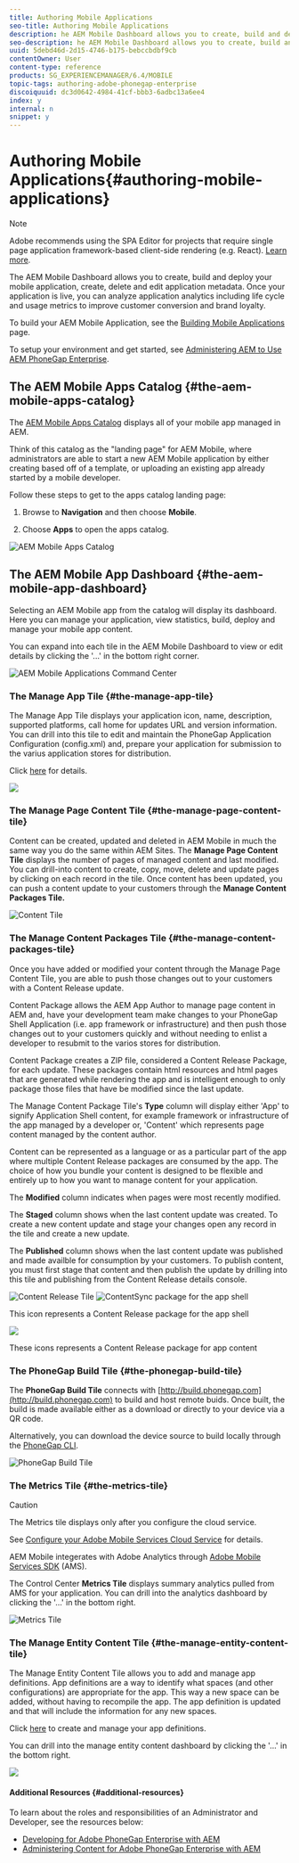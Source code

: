 ```yaml
---
title: Authoring Mobile Applications
seo-title: Authoring Mobile Applications
description: he AEM Mobile Dashboard allows you to create, build and deploy your mobile application, create, delete and edit application metadata. Follow this page to learn more.
seo-description: he AEM Mobile Dashboard allows you to create, build and deploy your mobile application, create, delete and edit application metadata. Follow this page to learn more.
uuid: 5debd46d-2d15-4746-b175-bebccbdbf9cb
contentOwner: User
content-type: reference
products: SG_EXPERIENCEMANAGER/6.4/MOBILE
topic-tags: authoring-adobe-phonegap-enterprise
discoiquuid: dc3d0642-4984-41cf-bbb3-6adbc13a6ee4
index: y
internal: n
snippet: y
---
```


# Authoring Mobile Applications{#authoring-mobile-applications}

>[!NOTE]
>
>Adobe recommends using the SPA Editor for projects that require single page application framework-based client-side rendering (e.g. React). [Learn more](../../sites/developing/using/spa-overview.md).

The AEM Mobile Dashboard allows you to create, build and deploy your mobile application, create, delete and edit application metadata. Once your application is live, you can analyze application analytics including life cycle and usage metrics to improve customer conversion and brand loyalty. [](../../mobile/using/administer-phonegap.md)

To build your AEM Mobile Application, see the [Building Mobile Applications](../../mobile/using/building-app-mobile-phonegap.md) page.

To setup your environment and get started, see [Administering AEM to Use AEM PhoneGap Enterprise](../../mobile/using/administer-phonegap.md).

## The AEM Mobile Apps Catalog {#the-aem-mobile-apps-catalog}

The [AEM Mobile Apps Catalog](http://localhost:4502/aem/apps.html/content/phonegap) displays all of your mobile app managed in AEM.

Think of this catalog as the "landing page" for AEM Mobile, where administrators are able to start a new AEM Mobile application by either creating based off of a template, or uploading an existing app already started by a mobile developer.

Follow these steps to get to the apps catalog landing page:

1. Browse to **Navigation** and then choose **Mobile**.

1. Choose **Apps** to open the apps catalog.

![AEM Mobile Apps Catalog](assets/chlimage_1-135.png)

## The AEM Mobile App Dashboard {#the-aem-mobile-app-dashboard}

Selecting an AEM Mobile app from the catalog will display its dashboard. Here you can manage your application, view statistics, build, deploy and manage your mobile app content.

You can expand into each tile in the AEM Mobile Dashboard to view or edit details by clicking the '...' in the bottom right corner.

![AEM Mobile Applications Command Center](assets/chlimage_1-136.png)

### The Manage App Tile {#the-manage-app-tile}

The Manage App Tile displays your application icon, name, description, supported platforms, call home for updates URL and version information. You can drill into this tile to edit and maintain the PhoneGap Application Configuration (config.xml) and, prepare your application for submission to the varius application stores for distribution.

Click [here](../../mobile/using/phonegap-app-details-tile.md) for details.

![](assets/chlimage_1-137.png)

### The Manage Page Content Tile {#the-manage-page-content-tile}

Content can be created, updated and deleted in AEM Mobile in much the same way you do the same within AEM Sites. The **Manage Page Content Tile** displays the number of pages of managed content and last modified. You can drill-into content to create, copy, move, delete and update pages by clicking on each record in the tile. Once content has been updated, you can push a content update to your customers through the **Manage Content Packages Tile.**

![Content Tile](assets/chlimage_1-138.png)

### The Manage Content Packages Tile {#the-manage-content-packages-tile}

Once you have added or modified your content through the Manage Page Content Tile, you are able to push those changes out to your customers with a Content Release update.

Content Package allows the AEM App Author to manage page content in AEM and, have your development team make changes to your PhoneGap Shell Application (i.e. app framework or infrastructure) and then push those changes out to your customers quickly and without needing to enlist a developer to resubmit to the varios stores for distribution.

Content Package creates a ZIP file, considered a Content Release Package, for each update. These packages contain html resources and html pages that are generated while rendering the app and is intelligent enough to only package those files that have be modified since the last update.

The Manage Content Package Tile's **Type** column will display either 'App' to signify Application Shell content, for example framework or infrastructure of the app managed by a developer or, 'Content' which represents page content managed by the content author.

Content can be represented as a language or as a particular part of the app where multiple Content Release packages are consumed by the app. The choice of how you bundle your content is designed to be flexible and entirely up to how you want to manage content for your application.

The **Modified** column indicates when pages were most recently modified.

The **Staged** column shows when the last content update was created. To create a new content update and stage your changes open any record in the tile and create a new update.

The **Published** column shows when the last content update was published and made availble for consumption by your customers. To publish content, you must first stage that content and then publish the update by drilling into this tile and publishing from the Content Release details console.

![Content Release Tile](assets/chlimage_1-139.png) ![ContentSync package for the app shell](do-not-localize/chlimage_1-5.png)

This icon represents a Content Release package for the app shell

![](do-not-localize/chlimage_1-6.png)

These icons represents a Content Release package for app content

### The PhoneGap Build Tile {#the-phonegap-build-tile}

The **PhoneGap Build Tile** connects with [http://build.phonegap.com](http://build.phonegap.com) to build and host remote buids. Once built, the build is made available either as a download or directly to your device via a QR code.

Alternatively, you can download the device source to build locally through the [PhoneGap CLI](http://docs.phonegap.com/en/3.5.0/guide_cli_index.md.html).

![PhoneGap Build Tile](assets/chlimage_1-140.png)

### The Metrics Tile {#the-metrics-tile}

>[!CAUTION]
>
>The Metrics tile displays only after you configure the cloud service. 
>
>See [Configure your Adobe Mobile Services Cloud Service](../../mobile/using/configure-adobe-mobile-cloud-service.md) for details.

AEM Mobile integerates with Adobe Analytics through [Adobe Mobile Services SDK](http://www.adobe.com/ca/solutions/digital-marketing/mobile-services/app-sdk.html) (AMS).

The Control Center **Metrics Tile** displays summary analytics pulled from AMS for your application. You can drill into the analytics dashboard by clicking the '...' in the bottom right.

![Metrics Tile](assets/chlimage_1-141.png)

### The Manage Entity Content Tile {#the-manage-entity-content-tile}

The Manage Entity Content Tile allows you to add and manage app definitions. App definitions are a way to identify what spaces (and other configurations) are appropriate for the app. This way a new space can be added, without having to recompile the app. The app definition is updated and that will include the information for any new spaces.

Click [here](../../mobile/using/phonegap-app-definitions.md) to create and manage your app definitions.

You can drill into the manage entity content dashboard by clicking the '...' in the bottom right.

![](assets/chlimage_1-142.png)

#### Additional Resources {#additional-resources}

To learn about the roles and responsibilities of an Administrator and Developer, see the resources below:

* [Developing for Adobe PhoneGap Enterprise with AEM](../../mobile/using/developing-in-phonegap.md)
* [Administering Content for Adobe PhoneGap Enterprise with AEM](../../mobile/using/administer-phonegap.md)


